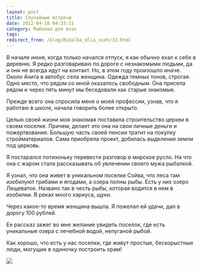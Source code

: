 ```yaml
---
layout: post
title: Случайные встречи
date: 2012-04-18 04:33:11
category: Рыбалка для всех
tags:
redirect_from: /blog/Ribalka_dlia_vseh/33.html
---
```

В начале июня, когда только начался отпуск, я как обычно ехал к себе в
деревню. Я редко разговариваю по дороге с незнакомыми людьми, да и они
не всегда идут на контакт. Но, в этом году произошло иначе. Около Ачита
в автобус села женщина. Одежда темных тонов, строгая. Одно место, что
рядом со мной оказалось свободным. Она присела рядом и через пять минут
мы беседовали как старые знакомые.

Прежде всего она спросила меня о моей профессии, узнав, что я работаю в
школе, начала говорить более открыто.

Целью своей жизни моя знакомая поставила строительство церкви в своем
поселке. Причем, делает это она на свои личные деньги и пожертвования.
Большую часть своей пенсии тратит на покупку стройматериалов. Сама
приобрела проект, добилась выделения земли под церковь.

Я постарался потихоньку перевести разговор в мирское русло. На что она с
жаром стала рассказывать об увлечении своего мужа рыбалкой.

Я узнал, что она живет в уникальном поселке Сойва, что леса там
изобилуют грибами и ягодами, а озера полны рыбы. Есть у них озеро
Лещеватое. Названо так в честь рыбы, которая водится в нем в изобилии. В
реках много хариуса, щуки.

Через какое-то время женщина вышла. Я пожелал ей удачи, дал в дорогу 100
рублей.

Ее рассказ зажег во мне желание увидеть поселок, где есть уникальные
озера с лечебной водой, непуганой рыбой.

Как хорошо, что есть у нас поселки, где живут простые, бескорыстные
люди, могущие в одиночку построить храм!

![](http://fishingguru.ru/uploads/images/00/00/01/2012/04/17/54cab7.jpg)
